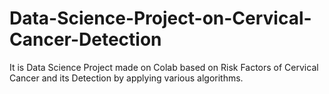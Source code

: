 # Data-Science-Project-on-Cervical-Cancer-Detection
It is Data Science Project made on Colab based on Risk Factors of Cervical Cancer and its Detection by applying various algorithms.

